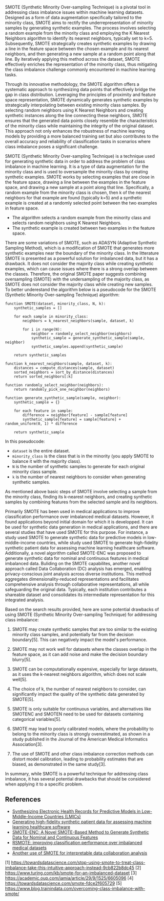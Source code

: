 SMOTE (Synthetic Minority Over-sampling Technique) is a pivotal tool in addressing class imbalance issues within machine learning datasets. Designed as a form of data augmentation specifically tailored to the minority class, SMOTE aims to rectify the underrepresentation of minority samples by generating synthetic examples. The process involves selecting a random example from the minority class and employing the K Nearest Neighbors algorithm to identify its nearest neighbors, typically set to k=5. Subsequently, SMOTE strategically creates synthetic examples by drawing a line in the feature space between the chosen example and its nearest neighbors, and then generating a new sample at a random point along that line. By iteratively applying this method across the dataset, SMOTE effectively enriches the representation of the minority class, thus mitigating the class imbalance challenge commonly encountered in machine learning tasks.

Through its innovative methodology, the SMOTE algorithm offers a systematic approach to synthesizing data points that effectively bridge the gap in class distribution. Leveraging the principles of proximity and feature space representation, SMOTE dynamically generates synthetic examples by strategically interpolating between existing minority class samples. By selecting random neighbors using K Nearest Neighbors and creating synthetic instances along the line connecting these neighbors, SMOTE ensures that the generated data points closely resemble the characteristics of the minority class while maintaining the integrity of the original dataset. This approach not only enhances the robustness of machine learning models by providing a more balanced training set but also contributes to the overall accuracy and reliability of classification tasks in scenarios where class imbalance poses a significant challenge.






SMOTE (Synthetic Minority Over-sampling Technique) is a technique used for generating synthetic data in order to address the problem of class imbalance in machine learning. It is a type of data augmentation for the minority class and is used to oversample the minority class by creating synthetic examples. SMOTE works by selecting examples that are close in the feature space, drawing a line between the examples in the feature space, and drawing a new sample at a point along that line. Specifically, a random example from the minority class is chosen, then k of the nearest neighbors for that example are found (typically k=5) and a synthetic example is created at a randomly selected point between the two examples in feature space.

- The algorithm selects a random example from the minority class and selects random neighbors using K Nearest Neighbors. 
- The synthetic example is created between two examples in the feature space.





There are some variations of SMOTE, such as ADASYN (Adaptive Synthetic Sampling Method), which is a modification of SMOTE that generates more synthetic examples near the boundary of the minority class. In the litterature SMOTE is presented as a powerful solution for imbalanced data, but it has a drawback. It does not consider the majority class while creating synthetic examples, which can cause issues where there is a strong overlap between the classes. Therefore, the original SMOTE paper suggests combining oversampling (SMOTE) with the undersampling of the majority class, as SMOTE does not consider the majority class while creating new samples. To better underestand the algorithm below is a pseudocode for the SMOTE (Synthetic Minority Over-sampling Technique) algorithm:

```
function SMOTE(dataset, minority_class, N, k):
    synthetic_samples = []

    for each sample in minority_class:
        neighbors = k_nearest_neighbors(sample, dataset, k)
        
        for i in range(N):
            neighbor = randomly_select_neighbor(neighbors)
            synthetic_sample = generate_synthetic_sample(sample, neighbor)
            synthetic_samples.append(synthetic_sample)

    return synthetic_samples

function k_nearest_neighbors(sample, dataset, k):
    distances = compute_distances(sample, dataset)
    sorted_neighbors = sort_by_distance(distances)
    return sorted_neighbors[:k]

function randomly_select_neighbor(neighbors):
    return randomly_pick_one_neighbor(neighbors)

function generate_synthetic_sample(sample, neighbor):
    synthetic_sample = {}
    
    for each feature in sample:
        difference = neighbor[feature] - sample[feature]
        synthetic_sample[feature] = sample[feature] + random_uniform(0, 1) * difference

    return synthetic_sample
```

In this pseudocode:
- `dataset` is the entire dataset.
- `minority_class` is the class that is in the minority (you apply SMOTE to balance it with the majority class).
- `N` is the number of synthetic samples to generate for each original minority class sample.
- `k` is the number of nearest neighbors to consider when generating synthetic samples.

As mentioned above basic steps of SMOTE involve selecting a sample from the minority class, finding its k-nearest neighbors, and creating synthetic samples by combining features from the selected sample and its neighbors.


Primarily SMOTE has been used in medical applications to improve classification performance over imbalanced medical datasets. However, it found applications beyond initial domain for which it is developped. It can be used for synthetic data generation in medical applications, and there are several studies that have used SMOTE for this purpose. For instance, a study used SMOTE to generate synthetic data for predictive models in low-middle-income countries, while study used SMOTE to generate high-fidelity synthetic patient data for assessing machine learning healthcare software. Additionally, a novel algorithm called SMOTE-ENC was proposed to generate synthetic data for nominal and continuous features in medical imbalanced data. Buliding on the SMOTE capabilites, another novel approach called Data Collaboration (DC) analysis has emerged, enabling privacy-conscious joint analysis across diverse institutions. This method aggregates dimensionality-reduced representations and facilitates comprehensive analysis through collaborative representations, all while safeguarding the original data. Typically, each institution contributes a shareable  dataset and consolidates its intermediate representation for this integrated analysis. 


Based on the search results provided, here are some potential drawbacks of using SMOTE (Synthetic Minority Over-sampling Technique) for addressing class imbalance:

1. SMOTE may create synthetic samples that are too similar to the existing minority class samples, and potentially far from the decision boundary[5]. This can negatively impact the model's performance.

2. SMOTE may not work well for datasets where the classes overlap in the feature space, as it can add noise and make the decision boundary blurry[5].

3. SMOTE can be computationally expensive, especially for large datasets, as it uses the k-nearest neighbors algorithm, which does not scale well[5].

4. The choice of k, the number of nearest neighbors to consider, can significantly impact the quality of the synthetic data generated by SMOTE[5].

5. SMOTE is only suitable for continuous variables, and alternatives like SMOTENC and SMOTEN need to be used for datasets containing categorical variables[5].

6. SMOTE may lead to poorly calibrated models, where the probability to belong to the minority class is strongly overestimated, as shown in a study published in the Journal of the American Medical Informatics Association[3].

7. The use of SMOTE and other class imbalance correction methods can distort model calibration, leading to probability estimates that are biased, as demonstrated in the same study[3].

In summary, while SMOTE is a powerful technique for addressing class imbalance, it has several potential drawbacks that should be considered when applying it to a specific problem.



## References

- [Synthesizing Electronic Health Records for Predictive Models in Low-Middle-Income Countries (LMICs)](https://www.ncbi.nlm.nih.gov/pmc/articles/PMC10295936/) 
- [Generating high-fidelity synthetic patient data for assessing machine learning healthcare software](https://www.nature.com/articles/s41746-020-00353-9)
- [SMOTE-ENC: A Novel SMOTE-Based Method to Generate Synthetic Data for Nominal and Continuous Features](https://www.mdpi.com/2571-5577/4/1/18)
- [RSMOTE: improving classification performance over imbalanced medical datasets](https://www.ncbi.nlm.nih.gov/pmc/articles/PMC7292850/)
- [Another use of SMOTE for interpretable data collaboration analysis](https://www.sciencedirect.com/science/article/pii/S0957417423008874)


[1] https://towardsdatascience.com/stop-using-smote-to-treat-class-imbalance-take-this-intuitive-approach-instead-9cb822b8dc45
[2] https://www.turing.com/kb/smote-for-an-imbalanced-dataset
[3] https://academic.oup.com/jamia/article/29/9/1525/6605096
[4] https://towardsdatascience.com/smote-fdce2f605729
[5] https://www.blog.trainindata.com/overcoming-class-imbalance-with-smote/    
